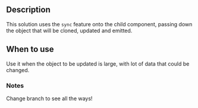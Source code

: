 ## Description

This solution uses the `sync` feature onto the child component, passing down the object that will be cloned, updated and emitted.

## When to use

Use it when the object to be updated is large, with lot of data that could be changed.

### Notes

Change branch to see all the ways!
